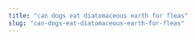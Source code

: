 ```yaml
---
title: "can dogs eat diatomaceous earth for fleas"
slug: "can-dogs-eat-diatomaceous-earth-for-fleas"
---
```


